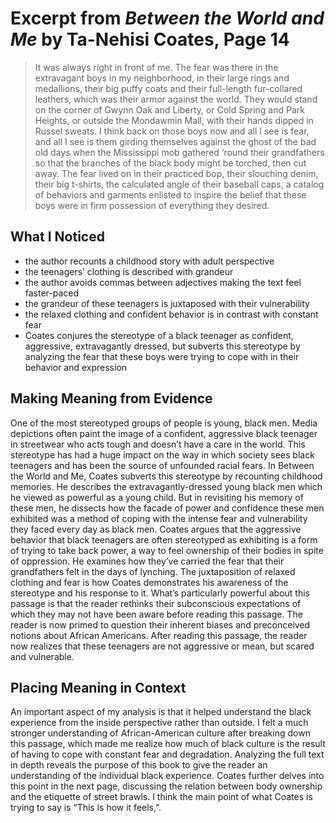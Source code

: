 # Excerpt from _Between the World and Me_ by Ta-Nehisi Coates, Page 14

> It was always right in front of me. The fear was there in the extravagant boys in my neighborhood, in their large rings and medallions, their big puffy coats and their full-length fur-collared leathers, which was their armor against the world. They would stand on the corner of Gwynn Oak and Liberty, or Cold Spring and Park Heights, or outside the Mondawmin Mall, with their hands dipped in Russel sweats. I think back on those boys now and all I see is fear, and all I see is them girding themselves against the ghost of the bad old days when the Mississippi mob gathered ‘round their grandfathers so that the branches of the black body might be torched, then cut away. The fear lived on in their practiced bop, their slouching denim, their big t-shirts, the calculated angle of their baseball caps, a catalog of behaviors and garments enlisted to inspire the belief that these boys were in firm possession of everything they desired.

## What I Noticed

- the author recounts a childhood story with adult perspective
- the teenagers’ clothing is described with grandeur
- the author avoids commas between adjectives making the text feel faster-paced
- the grandeur of these teenagers is juxtaposed with their vulnerability
- the relaxed clothing and confident behavior is in contrast with constant fear
- Coates conjures the stereotype of a black teenager as confident, aggressive, extravagantly dressed, but subverts this stereotype by analyzing the fear that these boys were trying to cope with in their behavior and expression

## Making Meaning from Evidence

One of the most stereotyped groups of people is young, black men. Media depictions often paint the image of a confident, aggressive black teenager in streetwear who acts tough and doesn’t have a care in the world. This stereotype has had a huge impact on the way in which society sees black teenagers and has been the source of unfounded racial fears. In Between the World and Me, Coates subverts this stereotype by recounting childhood memories. He describes the extravagantly-dressed young black men which he viewed as powerful as a young child. But in revisiting his memory of these men, he dissects how the facade of power and confidence these men exhibited was a method of coping with the intense fear and vulnerability they faced every day as black men. Coates argues that the aggressive behavior that black teenagers are often stereotyped as exhibiting is a form of trying to take back power, a way to feel ownership of their bodies in spite of oppression. He examines how they’ve carried the fear that their grandfathers felt in the days of lynching. The juxtaposition of relaxed clothing and fear is how Coates demonstrates his awareness of the stereotype and his response to it.
What’s particularly powerful about this passage is that the reader rethinks their subconscious expectations of which they may not have been aware before reading this passage. The reader is now primed to question their inherent biases and preconceived notions about African Americans. After reading this passage, the reader now realizes that these teenagers are not aggressive or mean, but scared and vulnerable.

## Placing Meaning in Context

An important aspect of my analysis is that it helped understand the black experience from the inside perspective rather than outside. I felt a much stronger understanding of African-American culture after breaking down this passage, which made me realize how much of black culture is the result of having to cope with constant fear and degradation. Analyzing the full text in depth reveals the purpose of this book to give the reader an understanding of the individual black experience. Coates further delves into this point in the next page, discussing the relation between body ownership and the etiquette of street brawls. I think the main point of what Coates is trying to say is “This is how it feels,”.
